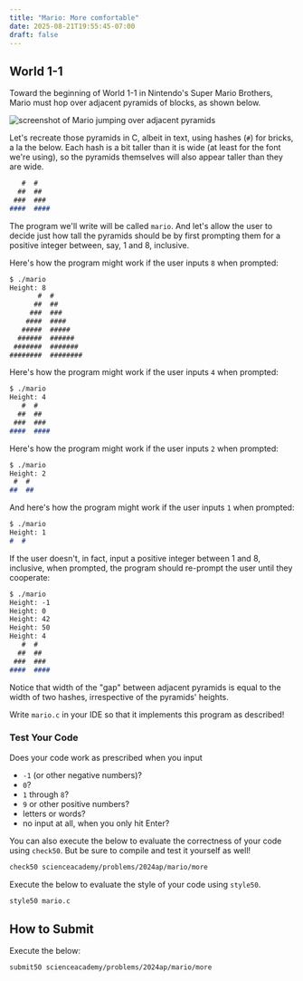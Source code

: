 ```yaml
---
title: "Mario: More comfortable"
date: 2025-08-21T19:55:45-07:00
draft: false
---
```

<!--more-->

## World 1-1

Toward the beginning of World 1-1 in Nintendo's Super Mario Brothers, Mario must hop over adjacent pyramids of blocks, as shown below.

![screenshot of Mario jumping over adjacent pyramids](/web/pyramids.png)

Let's recreate those pyramids in C, albeit in text, using hashes (`#`) for bricks, a la the below. Each hash is a bit taller than it is wide (at least for the font we're using), so the pyramids themselves will also appear taller than they are wide.

```md
   #  #
  ##  ##
 ###  ###
####  ####
```

The program we'll write will be called `mario`. And let's allow the user to decide just how tall the pyramids should be by first prompting them for a positive integer between, say, 1 and 8, inclusive.

Here's how the program might work if the user inputs `8` when prompted:

```md
$ ./mario
Height: 8
       #  #
      ##  ##
     ###  ###
    ####  ####
   #####  #####
  ######  ######
 #######  #######
########  ########

```

Here's how the program might work if the user inputs `4` when prompted:

```md
$ ./mario
Height: 4
   #  #
  ##  ##
 ###  ###
####  ####
```

Here's how the program might work if the user inputs `2` when prompted:

```md
$ ./mario
Height: 2
 #  #
##  ##
```

And here's how the program might work if the user inputs `1` when prompted:

```md
$ ./mario
Height: 1
#  #
```

If the user doesn't, in fact, input a positive integer between 1 and 8, inclusive, when prompted, the program should re-prompt the user until they cooperate:

```md
$ ./mario
Height: -1
Height: 0
Height: 42
Height: 50
Height: 4
   #  #
  ##  ##
 ###  ###
####  ####
```

Notice that width of the "gap" between adjacent pyramids is equal to the width of two hashes, irrespective of the pyramids' heights.

Write `mario.c` in your IDE so that it implements this program as described!

### Test Your Code

Does your code work as prescribed when you input

* `-1` (or other negative numbers)?
* `0`?
* `1` through `8`?
* `9` or other positive numbers?
* letters or words?
* no input at all, when you only hit Enter?

You can also execute the below to evaluate the correctness of your code using `check50`. But be sure to compile and test it yourself as well!

```md
check50 scienceacademy/problems/2024ap/mario/more
```

Execute the below to evaluate the style of your code using `style50`.

```md
style50 mario.c
```

## How to Submit

Execute the below:

```md
submit50 scienceacademy/problems/2024ap/mario/more
```
